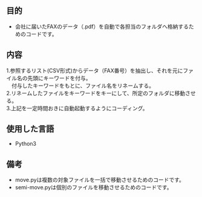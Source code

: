 ## 目的 
- 会社に届いたFAXのデータ（.pdf）を自動で各担当のフォルダへ格納するためのコードです。

## 内容
  1.参照するリスト(CSV形式)からデータ（FAX番号）を抽出し、それを元にファイル名の先頭にキーワードを付与。  
  　付与したキーワードをもとに、ファイル名をリネームする。  
  2.リネームしたファイルをキーワードをキーにして、所定のフォルダに移動させる。  
  3.上記を一定時間おきに自動起動するようにコーディング。

## 使用した言語  
- Python3 

## 備考
- move.pyは複数の対象ファイルを一括で移動させるためのコードです。 
- semi-move.pyは個別のファイルを移動させるためのコードです。
